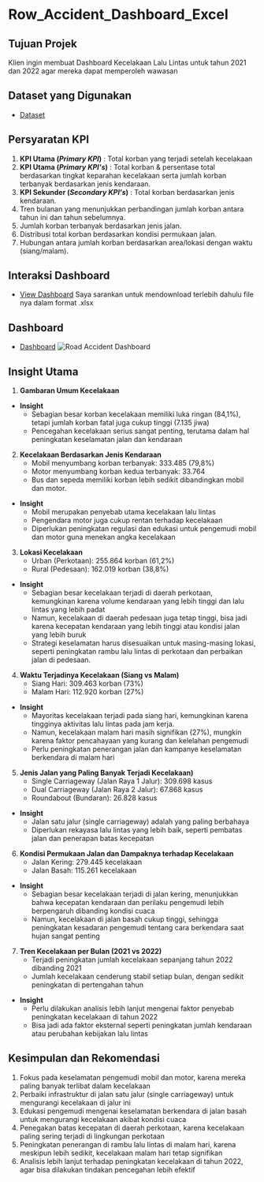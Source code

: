 # Row_Accident_Dashboard_Excel

## Tujuan Projek
Klien ingin membuat Dashboard Kecelakaan Lalu Lintas untuk tahun 2021 dan 2022 agar mereka dapat memperoleh wawasan

## Dataset yang Digunakan
- <a href="https://docs.google.com/spreadsheets/d/1Zyz88W-2UJwXPlV_3pguACibj7fFmGcL/edit?usp=sharing&ouid=104449482606139231652&rtpof=true&sd=true">Dataset</a>

## Persyaratan KPI
1. **KPI Utama (_Primary KPI_)** : Total korban yang terjadi setelah kecelakaan
2. **KPI Utama (_Primary KPI's_)** : Total korban & persentase total berdasarkan tingkat keparahan kecelakaan serta jumlah korban terbanyak berdasarkan jenis kendaraan.
3. **KPI Sekunder (_Secondary KPI's_)** : Total korban berdasarkan jenis kendaraan.
4. Tren bulanan yang menunjukkan perbandingan jumlah korban antara tahun ini dan tahun sebelumnya.
5. Jumlah korban terbanyak berdasarkan jenis jalan.
6. Distribusi total korban berdasarkan kondisi permukaan jalan.
7. Hubungan antara jumlah korban berdasarkan area/lokasi dengan waktu (siang/malam).

## Interaksi Dashboard
- <a href="https://docs.google.com/spreadsheets/d/1Zyz88W-2UJwXPlV_3pguACibj7fFmGcL/edit?usp=sharing&ouid=104449482606139231652&rtpof=true&sd=true">View Dashboard</a>
Saya sarankan untuk mendownload terlebih dahulu file nya dalam format .xlsx

## Dashboard
- <a href="https://github.com/ifanapridarahman/Row_Accident_Dashboard_Excel/blob/main/Road%20Accident%20Dashboard.png">Dashboard</a>
![Road Accident Dashboard](https://github.com/user-attachments/assets/f8b84c0d-74ee-4e63-bf6a-858d30d96cb0)

## Insight Utama
1. **Gambaran Umum Kecelakaan**
- **Insight**
  - Sebagian besar korban kecelakaan memiliki luka ringan (84,1%), tetapi jumlah korban fatal juga cukup tinggi (7.135 jiwa)
  - Pencegahan kecelakaan serius sangat penting, terutama dalam hal peningkatan keselamatan jalan dan kendaraan
2. **Kecelakaan Berdasarkan Jenis Kendaraan**
    - Mobil menyumbang korban terbanyak: 333.485 (79,8%)
    - Motor menyumbang korban kedua terbanyak: 33.764
    - Bus dan sepeda memiliki korban lebih sedikit dibandingkan mobil dan motor.
- **Insight**
  - Mobil merupakan penyebab utama kecelakaan lalu lintas
  - Pengendara motor juga cukup rentan terhadap kecelakaan
  - Diperlukan peningkatan regulasi dan edukasi untuk pengemudi mobil dan motor guna menekan angka kecelakaan
3. **Lokasi Kecelakaan**
    - Urban (Perkotaan): 255.864 korban (61,2%)
    - Rural (Pedesaan): 162.019 korban (38,8%)
- **Insight**
  - Sebagian besar kecelakaan terjadi di daerah perkotaan, kemungkinan karena volume kendaraan yang lebih tinggi dan lalu lintas yang lebih padat
  - Namun, kecelakaan di daerah pedesaan juga tetap tinggi, bisa jadi karena kecepatan kendaraan yang lebih tinggi atau kondisi jalan yang lebih buruk
  - Strategi keselamatan harus disesuaikan untuk masing-masing lokasi, seperti peningkatan rambu lalu lintas di perkotaan dan perbaikan jalan di pedesaan.
4. **Waktu Terjadinya Kecelakaan (Siang vs Malam)**
    - Siang Hari: 309.463 korban (73%)
    - Malam Hari: 112.920 korban (27%)
- **Insight**
  - Mayoritas kecelakaan terjadi pada siang hari, kemungkinan karena tingginya aktivitas lalu lintas pada jam kerja.
  - Namun, kecelakaan malam hari masih signifikan (27%), mungkin karena faktor pencahayaan yang kurang dan kelelahan pengemudi
  - Perlu peningkatan penerangan jalan dan kampanye keselamatan berkendara di malam hari
5. **Jenis Jalan yang Paling Banyak Terjadi Kecelakaan)**
    - Single Carriageway (Jalan Raya 1 Jalur): 309.698 kasus
    - Dual Carriageway (Jalan Raya 2 Jalur): 67.868 kasus
    - Roundabout (Bundaran): 26.828 kasus
- **Insight**
  - Jalan satu jalur (single carriageway) adalah yang paling berbahaya
  - Diperlukan rekayasa lalu lintas yang lebih baik, seperti pembatas jalan dan penerapan batas kecepatan
6. **Kondisi Permukaan Jalan dan Dampaknya terhadap Kecelakaan**
    - Jalan Kering: 279.445 kecelakaan
    - Jalan Basah: 115.261 kecelakaan
- **Insight**
  - Sebagian besar kecelakaan terjadi di jalan kering, menunjukkan bahwa kecepatan kendaraan dan perilaku pengemudi lebih berpengaruh dibanding kondisi cuaca
  - Namun, kecelakaan di jalan basah cukup tinggi, sehingga peningkatan kesadaran pengemudi tentang cara berkendara saat hujan sangat penting
7. **Tren Kecelakaan per Bulan (2021 vs 2022)**
    - Terjadi peningkatan jumlah kecelakaan sepanjang tahun 2022 dibanding 2021
    - Jumlah kecelakaan cenderung stabil setiap bulan, dengan sedikit peningkatan di pertengahan tahun
- **Insight**
  - Perlu dilakukan analisis lebih lanjut mengenai faktor penyebab peningkatan kecelakaan di tahun 2022
  - Bisa jadi ada faktor eksternal seperti peningkatan jumlah kendaraan atau perubahan kebijakan lalu lintas

## Kesimpulan dan Rekomendasi
1. Fokus pada keselamatan pengemudi mobil dan motor, karena mereka paling banyak terlibat dalam kecelakaan
2. Perbaiki infrastruktur di jalan satu jalur (single carriageway) untuk mengurangi kecelakaan di jalur ini
3. Edukasi pengemudi mengenai keselamatan berkendara di jalan basah untuk mengurangi kecelakaan akibat kondisi cuaca
4. Penegakan batas kecepatan di daerah perkotaan, karena kecelakaan paling sering terjadi di lingkungan perkotaan
5. Peningkatan penerangan di rambu lalu lintas di malam hari, karena meskipun lebih sedikit, kecelakaan malam hari tetap signifikan
6. Analisis lebih lanjut terhadap peningkatan kecelakaan di tahun 2022, agar bisa dilakukan tindakan pencegahan lebih efektif
